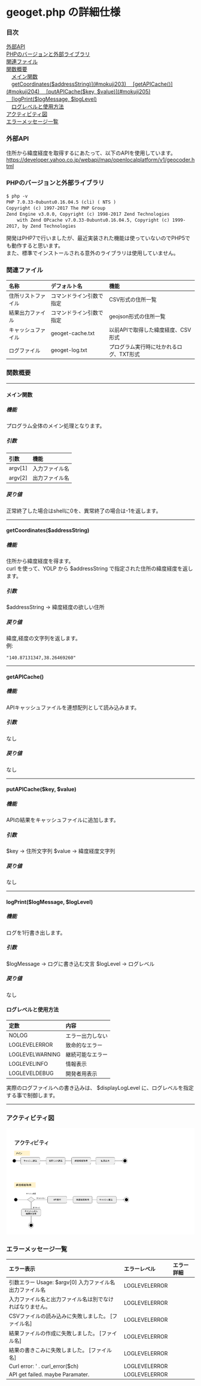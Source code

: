 # geoget.php の詳細仕様
### 目次
[外部API](#mokuji101)  
[PHPのバージョンと外部ライブラリ](#mokuji102)  
[関連ファイル](#mokuji103)  
[関数概要](#mokuji201)  
　[メイン関数](#mokuji202)  
　[getCoordinates($addressString)](#mokuji203)  
　[getAPICache()](#mokuji204)  
　[putAPICache($key, $value)](#mokuji205)  
　[logPrint($logMessage, $logLevel)](#mokuji206)  
　[ログレベルと使用方法](#mokuji207)  
[アクティビティ図](#mokuji301)  
[エラーメッセージ一覧](#mokuji401)  

<a id="mokuji101"></a>
### 外部API
住所から緯度経度を取得するにあたって、以下のAPIを使用しています。
https://developer.yahoo.co.jp/webapi/map/openlocalplatform/v1/geocoder.html  

<a id="mokuji102"></a>
### PHPのバージョンと外部ライブラリ
```
$ php -v
PHP 7.0.33-0ubuntu0.16.04.5 (cli) ( NTS )
Copyright (c) 1997-2017 The PHP Group
Zend Engine v3.0.0, Copyright (c) 1998-2017 Zend Technologies
    with Zend OPcache v7.0.33-0ubuntu0.16.04.5, Copyright (c) 1999-2017, by Zend Technologies
```
開発はPHP7で行いましたが、最近実装された機能は使っていないのでPHP5でも動作すると思います。  
また、標準でインストールされる意外のライブラリは使用していません。  

<a id="mokuji103"></a>
### 関連ファイル
| 名称 | デフォルト名 | 機能　| 
|:----|:----|:----|
| 住所リストファイル   | コマンドライン引数で指定 | CSV形式の住所一覧 | 
| 結果出力ファイル     | コマンドライン引数で指定 | geojson形式の住所一覧 | 
| キャッシュファイル   | geoget-cache.txt | 以前APIで取得した緯度経度、CSV形式 |
| ログファイル        | geoget-log.txt | プログラム実行時に吐かれるログ、TXT形式 |

<a id="mokuji201"></a>
### 関数概要
--- 
<a id="mokuji202"></a>
#### メイン関数
##### 機能
プログラム全体のメイン処理となります。
##### 引数
| 引数 | 機能　| 
|:----|:----|
| argv[1] | 入力ファイル名  |
| argv[2] | 出力ファイル名  |
##### 戻り値  
正常終了した場合はshellに0を、異常終了の場合は-1を返します。    

---
<a id="mokuji203"></a>
#### getCoordinates($addressString)
##### 機能
住所から緯度経度を得ます。  
curl を使って、YOLP から $addressString で指定された住所の緯度経度を返します。
##### 引数
$addressString → 緯度経度の欲しい住所
##### 戻り値
緯度,経度の文字列を返します。  
例:
```
"140.87131347,38.26469260"
```

---
<a id="mokuji204"></a>
#### getAPICache()
##### 機能
APIキャッシュファイルを連想配列として読み込みます。
##### 引数
なし
##### 戻り値  
なし  

---
<a id="mokuji205"></a>
#### putAPICache($key, $value)
##### 機能
APIの結果をキャッシュファイルに追加します。
##### 引数
$key → 住所文字列
$value → 緯度経度文字列

##### 戻り値  
なし  

---
<a id="mokuji206"></a>
#### logPrint($logMessage, $logLevel)
##### 機能
ログを1行書き出します。
##### 引数
$logMessage → ログに書き込む文言
$logLevel → ログレベル

##### 戻り値  
なし  

<a id="mokuji207"></a>
#### ログレベルと使用方法
| 定数 | 内容 |
|:---|:---|
| NOLOG            | エラー出力しない |
| LOGLEVELERROR    | 致命的なエラー |
| LOGLEVELWARNING  | 継続可能なエラー |
| LOGLEVELINFO     | 情報表示 |
| LOGLEVELDEBUG    | 開発者用表示 |

実際のログファイルへの書き込みは、 $displayLogLevel に、ログレベルを指定する事で制御します。

--- 
<a id="mokuji301"></a>
### アクティビティ図
![activity](activity.png)

<a id="mokuji401"></a>
### エラーメッセージ一覧
| エラー表示 | エラーレベル | エラー詳細 |
|:---|:---|:---|
| 引数エラー Usage: $argv[0] 入力ファイル名 出力ファイル名 | LOGLEVELERROR |  | 
| 入力ファイル名と出力ファイル名は別でなければなりません。   | LOGLEVELERROR |  | 
| CSVファイルの読み込みに失敗しました。 [ファイル名]        | LOGLEVELERROR |  | 
| 結果ファイルの作成に失敗しました。 [ファイル名]           | LOGLEVELERROR |  | 
| 結果の書きこみに失敗しました。 [ファイル名]               | LOGLEVELERROR |  | 
| Curl error: ' . curl_error($ch)                       | LOGLEVELERROR |  | 
| API get failed. maybe Paramater.                      | LOGLEVELERROR |  | 
    

